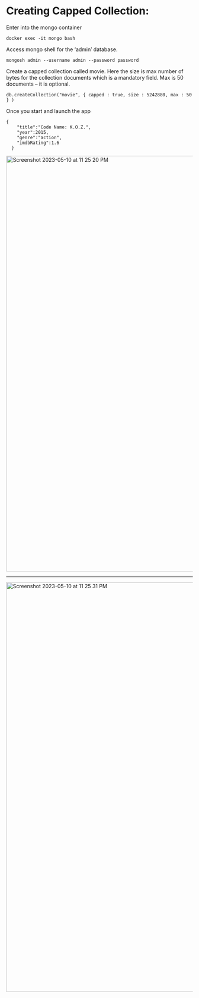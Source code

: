 # Creating Capped Collection:

Enter into the mongo container

```
docker exec -it mongo bash
```

Access mongo shell for the ‘admin’ database.

```
mongosh admin --username admin --password password
```

Create a capped collection called movie. Here the size is max number of bytes for the collection documents which is a mandatory field. Max is 50 documents – it is optional.

```
db.createCollection("movie", { capped : true, size : 5242880, max : 50 } )
```

Once you start and launch the app

```
{
    "title":"Code Name: K.O.Z.",
    "year":2015,
    "genre":"action",
    "imdbRating":1.6
  }
```
<img width="1118" alt="Screenshot 2023-05-10 at 11 25 20 PM" src="https://github.com/javaHelper/spring-boot-advance-demos/assets/54174687/0f298b4e-364b-468d-960e-83511337a9bb">

---------------

<img width="1102" alt="Screenshot 2023-05-10 at 11 25 31 PM" src="https://github.com/javaHelper/spring-boot-advance-demos/assets/54174687/32c0687d-7c91-4bfd-9c48-4664d003fd3f">

